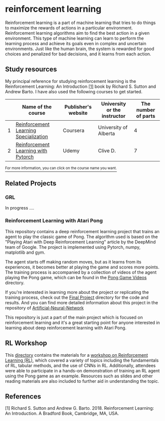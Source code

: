 # reinforcement learning
Reinforcement learning is a part of machine learning that tries to do things to maximize the rewards of actions in a particular environment. Reinforcement learning algorithms aim to find the best action in a given environment. This type of machine learning can learn to perform the learning process and achieve its goals even in complex and uncertain environments. Just like the human brain, the system is rewarded for good choices and penalized for bad decisions, and it learns from each action.

## Study resources
My principal reference for studying reinforcement learning is the Reinforcement Learning: An Introduction [[1]](#1) book by Richard S. Sutton and Andrew Barto. I have also used the following courses to get started.

|   | Name of the course                    | Publisher's website | University or the instructor          | The number of parts |
|---|---------------------------------------|---------------------|---------------------------------------|---------------------|
| 1 | [Reinforcement Learning Specialization](https://github.com/arashsajjadi/reinforcement-learning/tree/main/University%20of%20Alberta) | Coursera            | University of Alberta                 | 4                   |
| 2 | [Reinforcement Learning with Pytorch](https://github.com/arashsajjadi/reinforcement-learning/tree/main/Udemy%20Reinforcement%20Learning%20with%20Pytorch)   | Udemy               | Clive D.                              | 7                   |

<ins><sup>For more information, you can click on the course name you want.</sup></ins>

## Related Projects

### GRL

In progress ....

### Reinforcement Learning with Atari Pong

This repository contains a deep reinforcement learning project that trains an agent to play the classic game of Pong. The algorithm used is based on the "Playing Atari with Deep Reinforcement Learning" article by the DeepMind team of Google. The project is implemented using Pytorch, numpy, matplotlib and gym.

The agent starts off making random moves, but as it learns from its experiences, it becomes better at playing the game and scores more points. The training process is accompanied by a collection of videos of the agent playing the Pong game, which can be found in the [Pong Game Videos](https://github.com/arashsajjadi/Artificial-Neural-Network/tree/main/Final%20Project/PongVideos) directory.

If you're interested in learning more about the project or replicating the training process, check out the [Final Project](https://github.com/arashsajjadi/Artificial-Neural-Network/tree/main/Final%20Project) directory for the code and results. And you can find more detailed information about this project in the repository of [Artificial-Neural-Network](https://github.com/arashsajjadi/Artificial-Neural-Network)

This repository is just a part of the main project which is focused on reinforcement learning and it's a great starting point for anyone interested in learning about deep reinforcement learning with Atari Pong.

## RL Workshop

This [directory](https://github.com/arashsajjadi/reinforcement-learning/tree/main/RL-workshop) contains the materials for a [workshop on Reinforcement Learning (RL)](https://github.com/arashsajjadi/reinforcement-learning/tree/main/RL-workshop), which covered a variety of topics including the fundamentals of RL, tabular methods, and the use of CNNs in RL. Additionally, attendees were able to participate in a hands-on demonstration of training an RL agent using the Pong game as an example. Resources such as slides and other reading materials are also included to further aid in understanding the topic.

## References
<a id="1">[1]</a> 
Richard S. Sutton and Andrew G. Barto. 2018. Reinforcement Learning: An Introduction. A Bradford Book, Cambridge, MA, USA.

